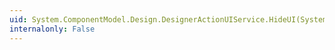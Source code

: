 ```yaml
---
uid: System.ComponentModel.Design.DesignerActionUIService.HideUI(System.ComponentModel.IComponent)
internalonly: False
---
```


